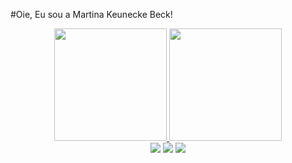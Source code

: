 #Oie, Eu sou a Martina Keunecke Beck!


<div align="center">
  <a href="https://github.com/martinakbeck">
  <img height="180em" src="https://github-readme-stats.vercel.app/api?username=martinakbeck&show_icons=true&theme=synthwave&include_all_commits=true&count_private=true"/>
  <img height="180em" src="https://github-readme-stats.vercel.app/api/top-langs/?username=martinakbeck&layout=compact&langs_count=7&theme=dracula"/>
</div>

<div align="center"> 
  <a href="https://instagram.com/martinakbeck" target="_blank"><img src="https://img.shields.io/badge/-Instagram-%23E4405F?style=for-the-badge&logo=instagram&logoColor=white" target="_blank"></a>
  <a href = "mailto:martinakbeck@gmail.com"><img src="https://img.shields.io/badge/-Gmail-%23333?style=for-the-badge&logo=gmail&logoColor=white" target="_blank"></a>
  <a href="linkedin.com/in/martinakbeck" target="_blank"><img src="https://img.shields.io/badge/-LinkedIn-%230077B5?style=for-the-badge&logo=linkedin&logoColor=white" target="_blank"></a> 
</div>
